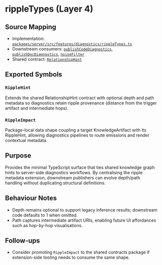 # rippleTypes (Layer 4)

## Source Mapping
- Implementation: [`packages/server/src/features/diagnostics/rippleTypes.ts`](../../../packages/server/src/features/diagnostics/rippleTypes.ts)
- Downstream consumers: [`publishCodeDiagnostics`](./publishCodeDiagnostics.mdmd.md), [`publishDocDiagnostics`](./publishDocDiagnostics.mdmd.md), [`noiseFilter`](./noiseFilter.mdmd.md)
- Shared contract: [`RelationshipHint`](../../../packages/shared/src/inference/linkInference.ts)

## Exported Symbols

### `RippleHint`
Extends the shared RelationshipHint contract with optional depth and path metadata so diagnostics retain ripple provenance (distance from the trigger artifact and intermediate hops).

### `RippleImpact`
Package-local data shape coupling a target KnowledgeArtifact with its RippleHint, allowing diagnostics pipelines to route emissions and render contextual metadata.

## Purpose
Provides the minimal TypeScript surface that ties shared knowledge graph hints to server-side diagnostics workflows. By centralising the ripple metadata extension, downstream publishers can evolve depth/path handling without duplicating structural definitions.

## Behaviour Notes
- Depth remains optional to support legacy inference results; downstream code defaults to 1 when omitted.
- Path captures intermediate artifact URIs, enabling future UI affordances such as hop-by-hop visualisations.

## Follow-ups
- Consider promoting `RippleImpact` to the shared contracts package if extension-side tooling needs to consume the same shape.
